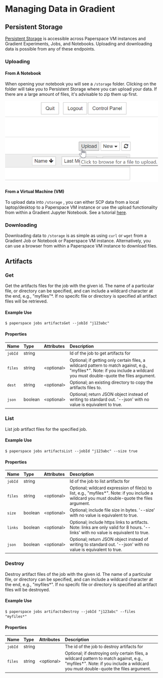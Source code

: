 # Managing Data in Gradient

## Persistent Storage

[Persistent Storage](storage.md#persistent-storage) is accessible across Paperspace VM instances and Gradient Experiments, Jobs, and Notebooks.  Uploading and downloading data is possible from any of these endpoints. 

### Uploading

#### From A Notebook

When opening your notebook you will see a `/storage` folder. Clicking on the folder will take you to Persistent Storage where you can upload your data.  If there are a large amount of files, it's advisable to zip them up first. 

![](../.gitbook/assets/image%20%2822%29.png)

#### From a Virtual Machine \(VM\)

To upload data into `/storage` , you can either SCP data from a local laptop/desktop to a Paperspace VM instance or use the upload functionality from within a Gradient Jupyter Notebook.  See a tutorial [here](https://support.paperspace.com/hc/en-us/articles/360005984973-Access-Persistent-Storage-from-a-VM-and-Gradient-).

### Downloading

Downloading data to `/storage` is as simple as using `curl` or `wget` from a Gradient Job or Notebook or Paperspace VM instance.  Alternatively, you can use a browser from within a Paperspace VM instance to download files.

## Artifacts

### Get

Get the artifacts files for the job with the given id. The name of a particular file, or directory can be specified, and can include a wildcard character at the end, e.g., "myfiles"\*. If no specifc file or directory is specified all artifact files will be retrieved.

#### Example Use

```text
$ paperspace jobs artifactsGet --jobId "j123abc"
```

#### **Properties**

| Name | Type | Attributes | Description |
| :--- | :--- | :--- | :--- |
| `jobId` | string |  | Id of the job to get artifacts for |
| `files` | string | &lt;optional&gt; | Optional; if getting only certain files, a wildcard pattern to match against, e.g., "myfiles\*". Note: if you include a wildcard you must double-quote the files argument. |
| `dest` | string | &lt;optional&gt; | Optional; an existing directory to copy the artifacts files to. |
| `json` | boolean | &lt;optional&gt; | Optional; return JSON object instead of writing to standard out. '--json' with no value is equivalent to true. |

### List

List job artifact files for the specified job.

#### Example Use

```text
$ paperspace jobs artifactsList --jobId "j123abc" --size true
```

#### Properties

| Name | Type | Attributes | Description |
| :--- | :--- | :--- | :--- |
| `jobId` | string |  | Id of the job to list artifacts for |
| `files` | string | &lt;optional&gt; | Optional; wildcard expression of file\(s\) to list, e.g., "myfiles\*". Note: if you include a wildcard you must double-quote the files argument. |
| `size` | boolean | &lt;optional&gt; | Optional; include file size in bytes. '--size' with no value is equivalent to true. |
| `links` | boolean | &lt;optional&gt; | Optional; include https links to artifacts. Note: links are only valid for 8 hours. '--links' with no value is equivalent to true. |
| `json` | boolean | &lt;optional&gt; | Optional; return JSON object instead of writing to standard out. '--json' with no value is equivalent to true. |

### Destroy

Destroy artifact files of the job with the given id. The name of a particular file, or directory can be specified, and can include a wildcard character at the end, e.g., "myfiles\*". If no specifc file or directory is specified all artifact files will be destroyed.

#### Example Use

```text
$ paperspace jobs artifactsDestroy --jobId "j123abc" --files "myfiles*"
```

#### **Properties**

| Name | Type | Attributes | Description |
| :--- | :--- | :--- | :--- |
| `jobId` | string |  | The id of the job to destroy artifacts for |
| `files` | string | &lt;optional&gt; | Optional; if destroying only certain files, a wildcard pattern to match against, e.g., "myfiles\*". Note: if you include a wildcard you must double-quote the files argument. |

